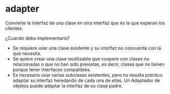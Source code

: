 # adapter
Convierte la interfaz de una clase en otra interfaz que es la que esperan los clientes.

¿Cuando debo implementarlo?

- Se requiere usar una clase existente y su interfaz no concuerda con la que necesita.
- Se quiere crear una clase reutilizable que coopere con clases no relacionadas o que no han sido previstas, es decir, clases que no tienen porque tener interfaces compatibles.
- Es necesario usar varias subclases existentes, pero no resulta práctico adaptar su interfaz
heredando de cada una de ellas. Un Adaptador de objetos puede adaptar la interfaz de su clase padre.
